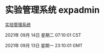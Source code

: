 # 实验管理系统 expadmin
[实验管理系统](http://111.175.122.218:56808/expadmin-782313d2-e1b1-4ea7-932e-3a55e6a1a4d0/)

2021年 09月 14日 星期二 07:10:01 CST

2021年 09月 13日 星期一 23:10:01 GMT
